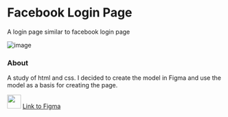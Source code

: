 # Facebook Login Page
A login page similar to facebook login page

![image](https://user-images.githubusercontent.com/45577491/172505145-fccfe316-b29b-426a-931e-af94584be73d.png)

### About
A study of html and css. I decided to create the model in Figma and use the model as a basis for creating the page.


<img src="https://cdn-icons-png.flaticon.com/512/5968/5968705.png" width="32"/> <a href="https://www.figma.com/file/5CgdtVOsJ9IO515GNG2Itw/Facebook-Login?node-id=3%3A28">
  Link to Figma
</a>
